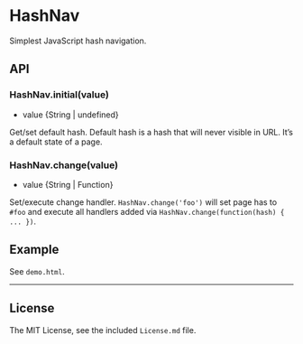 # HashNav

Simplest JavaScript hash navigation.


## API

### HashNav.initial(value)

- value {String | undefined}

Get/set default hash. Default hash is a hash that will never visible in URL. It’s a default state of a page.

### HashNav.change(value)

- value {String | Function}

Set/execute change handler. `HashNav.change('foo')` will set page has to `#foo` and execute all handlers added via `HashNav.change(function(hash) { ... })`.


## Example

See `demo.html`.

---

## License

The MIT License, see the included `License.md` file.
